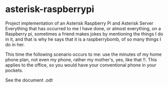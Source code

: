 # asterisk-raspberrypi
Project implementation of an Asterisk Raspberry Pi and Asterisk Server
Everything that has occurred to me I have done, or almost everything, on a Raspberry pi, sometimes a friend makes jokes by mentioning the things I do in it, and that is why he says that it is a raspberrybomb, of so many things I do in her.

This time the following scenario occurs to me:
use the minutes of my home phone plan, not even my phone, rather my mother's, yes, like that !!. This applies to the office, so you would have your conventional phone in your pockets.


See the document .odt
